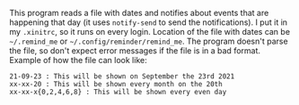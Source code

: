 This program reads a file with dates and notifies about events that are happening that day (it uses `notify-send` to
send the notifications). I put it in my `.xinitrc`, so it runs on every login. Location of the file with dates can
be `~/.remind_me` or `~/.config/reminder/remind_me`. The program doesn't parse the file, so don't expect error messages
if the file is in a bad format. Example of how the file can look like:
```
21-09-23 : This will be shown on September the 23rd 2021
xx-xx-20 : This will be shown every month on the 20th
xx-xx-x{0,2,4,6,8} : This will be shown every even day
```